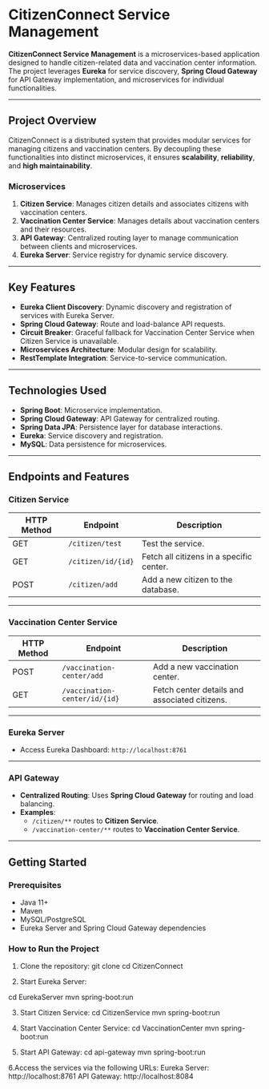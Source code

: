 # **CitizenConnect Service Management**

**CitizenConnect Service Management** is a microservices-based application designed to handle citizen-related data and vaccination center information. The project leverages **Eureka** for service discovery, **Spring Cloud Gateway** for API Gateway implementation, and microservices for individual functionalities.

---

## **Project Overview**
CitizenConnect is a distributed system that provides modular services for managing citizens and vaccination centers. By decoupling these functionalities into distinct microservices, it ensures **scalability**, **reliability**, and **high maintainability**.

### **Microservices**
1. **Citizen Service**: Manages citizen details and associates citizens with vaccination centers.
2. **Vaccination Center Service**: Manages details about vaccination centers and their resources.
3. **API Gateway**: Centralized routing layer to manage communication between clients and microservices.
4. **Eureka Server**: Service registry for dynamic service discovery.

---

## **Key Features**
- **Eureka Client Discovery**: Dynamic discovery and registration of services with Eureka Server.
- **Spring Cloud Gateway**: Route and load-balance API requests.
- **Circuit Breaker**: Graceful fallback for Vaccination Center Service when Citizen Service is unavailable.
- **Microservices Architecture**: Modular design for scalability.
- **RestTemplate Integration**: Service-to-service communication.

---

## **Technologies Used**
- **Spring Boot**: Microservice implementation.
- **Spring Cloud Gateway**: API Gateway for centralized routing.
- **Spring Data JPA**: Persistence layer for database interactions.
- **Eureka**: Service discovery and registration.
- **MySQL**: Data persistence for microservices.

---

## **Endpoints and Features**

### **Citizen Service**
| HTTP Method | Endpoint             | Description                                 |
|-------------|----------------------|---------------------------------------------|
| GET         | `/citizen/test`      | Test the service.                          |
| GET         | `/citizen/id/{id}`   | Fetch all citizens in a specific center.   |
| POST        | `/citizen/add`       | Add a new citizen to the database.         |

---

### **Vaccination Center Service**
| HTTP Method | Endpoint                       | Description                                           |
|-------------|--------------------------------|-------------------------------------------------------|
| POST        | `/vaccination-center/add`      | Add a new vaccination center.                        |
| GET         | `/vaccination-center/id/{id}`  | Fetch center details and associated citizens.         |

---

### **Eureka Server**
- Access Eureka Dashboard: `http://localhost:8761`

---

### **API Gateway**
- **Centralized Routing**: Uses **Spring Cloud Gateway** for routing and load balancing.
- **Examples**:
  - `/citizen/**` routes to **Citizen Service**.
  - `/vaccination-center/**` routes to **Vaccination Center Service**.

---

## **Getting Started**

### **Prerequisites**
- Java 11+
- Maven
- MySQL/PostgreSQL
- Eureka Server and Spring Cloud Gateway dependencies

### **How to Run the Project**
1. Clone the repository:
   git clone <repository-url>
   cd CitizenConnect

2. Start Eureka Server:

  cd EurekaServer
  mvn spring-boot:run

3. Start Citizen Service:
  cd CitizenService
  mvn spring-boot:run

4. Start Vaccination Center Service:
  cd VaccinationCenter
  mvn spring-boot:run

5. Start API Gateway:
  cd api-gateway
  mvn spring-boot:run

6.Access the services via the following URLs:
  Eureka Server: http://localhost:8761
  API Gateway: http://localhost:8084

